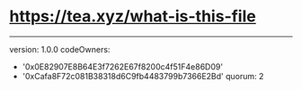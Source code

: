 # https://tea.xyz/what-is-this-file
---
version: 1.0.0
codeOwners:
  - '0x0E82907E8B64E3f7262E67f8200c4f51F4e86D09'
  - '0xCafa8F72c081B38318d6C9fb4483799b7366E2Bd'
quorum: 2

